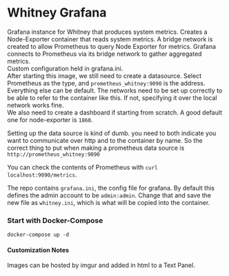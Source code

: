 # Whitney Grafana

Grafana instance for Whitney that produces system metrics. Creates a Node-Exporter container that reads system metrics. A bridge network is created to allow Prometheus to query Node Exporter for metrics. Grafana connects to Prometheus via its bridge network to gather aggregated metrics.
</br>
Custom configuration held in grafana.ini.
</br>
After starting this image, we still need to create a datasource. Select Prometheus as the type, and `prometheus_whitney:9090` is the address. Everything else can be default. The networks need to be set up correctly to be able to refer to the container like this. If not, specifying it over the local network works fine.
</br>
We also need to create a dashboard if starting from scratch. A good default one for node-exporter is `1860`.

Setting up the data source is kind of dumb. you need to both indicate you want to communicate over http and to the container by name. So the correct thing to put when making a prometheus data source is `http://prometheus_whitney:9090`

You can check the contents of Prometheus with `curl localhost:9090/metrics`.

The repo contains `grafana.ini`, the config file for grafana. By default this defines the admin account to be `admin:admin`. Change that and save the new file as `whitney.ini`, which is what will be copied into the container.

### Start with Docker-Compose

`docker-compose up -d`

#### Customization Notes
Images can be hosted by imgur and added in html to a Text Panel.

